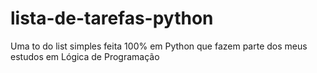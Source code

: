 # lista-de-tarefas-python
Uma to do list simples feita 100% em Python que fazem parte dos meus estudos em Lógica de Programação
